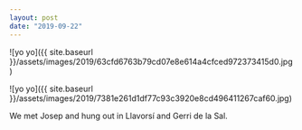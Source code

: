 ```yaml
---
layout: post
date: "2019-09-22"
---
```


![yo yo]({{ site.baseurl }}/assets/images/2019/63cfd6763b79cd07e8e614a4cfced972373415d0.jpg)

![yo yo]({{ site.baseurl }}/assets/images/2019/7381e261d1df77c93c3920e8cd496411267caf60.jpg)

We met Josep and hung out in Llavorsí and Gerri de la Sal.

